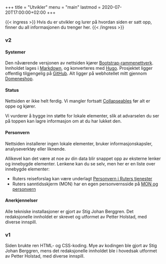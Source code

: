 +++
title = "Utvikler"
menu = "main"
lastmod = 2020-07-20T17:00:00+02:00
+++

{{< ingress >}}
Hvis du er utvikler og lurer på hvordan siden er satt opp, finner du all informasjonen du trenger her.
{{< /ingress >}}

### v2

#### Systemer
Den nåværende versjonen av nettsiden kjører [Bootstrap-rammenettverk](https://getbootstrap.com). Innholdet lages i [Markdown](https://daringfireball.net/projects/markdown/syntax), og konverteres med [Hugo](https://gohugo.io). Prosjektet ligger offentlig tilgjengelig på [GitHub](https://github.com/Stigjb/pdog.no). Alt ligger på webhotellet mitt gjennom [Domeneshop](https://domene.shop).

#### Status  
Nettsiden er ikke helt ferdig. Vi mangler fortsatt [Collapseables](https://getbootstrap.com/docs/4.5/components/collapse/) før alt er oppe og kjører.

Vi vurderer å bygge inn støtte for lokale elementer, slik at advarselen du ser på toppen kan lagre informasjon om at du har lukket den.

#### Personvern
Nettsiden installerer ingen lokale elementer, bruker informasjonskapsler, analyseverktøy eller liknende.

Allikevel kan det være at noe av din data blir snappet opp av eksterne lenker og innebygde elementer. Lenkene kan du se selv, men her er en liste over innebygde elementer:

- Ruters reiseforslag kan være underlagt [Personvern i Ruters tjenester](https://ruter.no/fa-hjelp/vilkar/personvern/)
- Ruters sanntidsskjerm (MON) har en egen personvernsside på [MON og personvern](https://ruter.no/fa-hjelp/vilkar/personvern/mon-og-personvern/)

#### Anerkjennelser
Alle tekniske installasjoner er gjort av Stig Johan Berggren. Det redaksjonelle innholdet er skrevet og utformet av Petter Holstad, med diverse innspill.

### v1
Siden brukte ren HTML- og CSS-koding. Mye av kodingen ble gjort av Stig Johan Berggren, mens det redaksjonelle innholdet ble i hovedsak utformet av Petter Holstad, med diverse innspill.